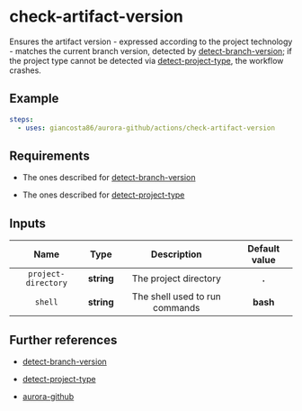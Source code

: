 # check-artifact-version

Ensures the artifact version - expressed according to the project technology - matches the current branch version, detected by [detect-branch-version](../detect-branch-version/README.md); if the project type cannot be detected via [detect-project-type](../detect-project-type/README.md), the workflow crashes.

## Example

```yaml
steps:
  - uses: giancosta86/aurora-github/actions/check-artifact-version
```

## Requirements

- The ones described for [detect-branch-version](../detect-branch-version/README.md)

- The ones described for [detect-project-type](../detect-project-type/README.md)

## Inputs

|        Name         |    Type    |          Description           | Default value |
| :-----------------: | :--------: | :----------------------------: | :-----------: |
| `project-directory` | **string** |     The project directory      |     **.**     |
|       `shell`       | **string** | The shell used to run commands |   **bash**    |

## Further references

- [detect-branch-version](../detect-branch-version/README.md)

- [detect-project-type](../detect-project-type/README.md)

- [aurora-github](../../README.md)
